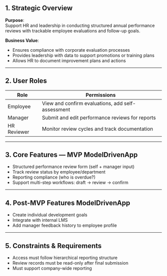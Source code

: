 ## 1. Strategic Overview

**Purpose**:  
Support HR and leadership in conducting structured annual performance reviews with trackable employee evaluations and follow-up goals.

**Business Value**:  
- Ensures compliance with corporate evaluation processes  
- Provides leadership with data to support promotions or training plans  
- Allows HR to document improvement plans and actions

---

## 2. User Roles

| Role         | Permissions                                         |
|--------------|------------------------------------------------------|
| Employee     | View and confirm evaluations, add self-assessment    |
| Manager      | Submit and edit performance reviews for reports      |
| HR Reviewer  | Monitor review cycles and track documentation        |

---

## 3. Core Features — MVP **ModelDrivenApp**

- Structured performance review form (self + manager input)  
- Track review status by employee/department
- Reporting compliance (who is overdue?)
- Support multi-step workflows: draft → review → confirm  


---

## 4. Post-MVP Features **ModelDrivenApp**

- Create individual development goals  
- Integrate with internal LMS  
- Add manager feedback history to employee profile  

---

## 5. Constraints & Requirements

- Access must follow hierarchical reporting structure  
- Review records must be read-only after final submission  
- Must support company-wide reporting